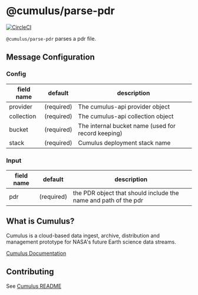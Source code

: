 # @cumulus/parse-pdr

[![CircleCI](https://circleci.com/gh/cumulus-nasa/cumulus.svg?style=svg)](https://circleci.com/gh/cumulus-nasa/cumulus)

`@cumulus/parse-pdr` parses a pdr file.

## Message Configuration
### Config

| field name | default | description
| --------   | ------- | ----------
| provider   | (required) | The cumulus-api provider object
| collection | (required) | The cumulus-api collection object
| bucket     | (required) | The internal bucket name (used for record keeping)
| stack      | (required) | Cumulus deployment stack name

### Input

| field name | default | description
| --------   | ------- | ----------
| pdr        | (required) | the PDR object that should include the name and path of the pdr

## What is Cumulus?

Cumulus is a cloud-based data ingest, archive, distribution and management
prototype for NASA's future Earth science data streams.

[Cumulus Documentation](https://cumulus-nasa.github.io/)

## Contributing

See [Cumulus README](https://github.com/cumulus-nasa/cumulus/blob/master/README.md#installing-and-deploying)
